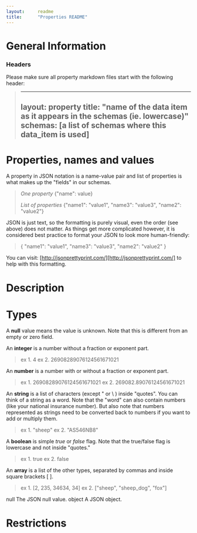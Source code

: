 ```yaml
---
layout:		readme
title:		"Properties README"
---
```


# General Information

### Headers
Please make sure all property markdown files start with the following header:

> ---
> layout:			property
> title:			"name of the data item as it appears in the schemas (ie. lowercase)"
> schemas:			[a list of schemas where this data_item is used]
> ---

# Properties, names and values
A property in JSON notation is a name-value pair and list of properties is what makes up the "fields" in our schemas.

> *One property*
> {"name": value}
>
> *List of properties*
> {"name1": "value1", "name3": "value3", "name2": "value2"}

JSON is just text, so the formatting is purely visual, even the order (see above) does not matter. As things get more complicated however, it is considered best practice to format your JSON to look more human-friendly:

> {
>   "name1": "value1",
>   "name3": "value3",
>   "name2": "value2"
> }

You can visit: [http://jsonprettyprint.com/][http://jsonprettyprint.com/] to help with this formatting.

# Description

# Types
A **null** value means the value is unknown. Note that this is different from an empty or zero field.

An **integer** is a number without a fraction or exponent part.

> ex 1. 4
> ex 2. 26908289076124561671021

An **number** is a number with or without a fraction or exponent part.

> ex 1. 26908289076124561671021
> ex 2. 269082.89076124561671021

An **string** is a list of characters (except " or \ ) inside "quotes". You can think of a string as a word. Note that the "word" can also contain numbers (like your national insurance number). But also note that numbers represented as strings need to be converted back to numbers if you want to add or multiply them.

> ex 1. "sheep"
> ex 2. "AS546NB8"

A **boolean** is simple *true* or *false* flag. Note that the true/false flag is lowercase and not inside "quotes."

> ex 1. true
> ex 2. false

An **array** is a list of the other types, separated by commas and inside square brackets [ ].

> ex 1. [2, 235, 34634, 34]
> ex 2. ["sheep", "sheep_dog", "fox"]


null
The JSON null value.
object
A JSON object.

# Restrictions



